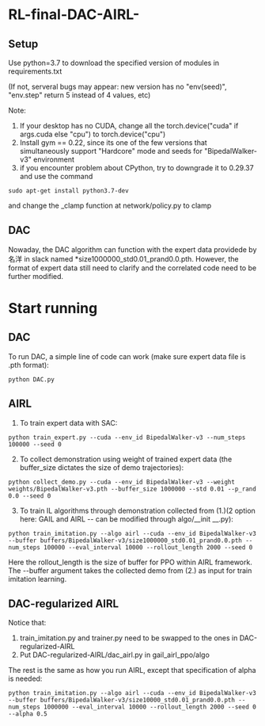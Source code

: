 # RL-final-DAC-AIRL-
## Setup
Use python=3.7 to download the specified version of modules in requirements.txt

(If not, serveral bugs may appear: new version has no "env(seed)", "env.step" return 5 instead of 4 values, etc)

Note:
1. If your desktop has no CUDA, change all the torch.device("cuda" if args.cuda else "cpu") to torch.device("cpu")
2. Install gym == 0.22, since its one of the few versions that simultaneously support "Hardcore" mode and seeds for "BipedalWalker-v3" environment
3. if you encounter problem about CPython, try to downgrade it to 0.29.37 and use the command
```
sudo apt-get install python3.7-dev
```
and change the _clamp function at network/policy.py to clamp

## DAC
Nowaday, the DAC algorithm can function with the expert data providede by 名洋 in slack named *size1000000_std0.01_prand0.0.pth. However, the format of expert data still need to clarify and the correlated code need to be further modified.


# Start running
## DAC
To run DAC, a simple line of code can work (make sure expert data file is .pth format):
```
python DAC.py
```

## AIRL
1. To train expert data with SAC:
```
python train_expert.py --cuda --env_id BipedalWalker-v3 --num_steps 100000 --seed 0
```
2. To collect demonstration using weight of trained expert data (the buffer_size dictates the size of demo trajectories):
```
python collect_demo.py --cuda --env_id BipedalWalker-v3 --weight weights/BipedalWalker-v3.pth --buffer_size 1000000 --std 0.01 --p_rand 0.0 --seed 0
```
3. To train IL algorithms through demonstration collected from (1.)(2 option here: GAIL and AIRL -- can be modified through algo/__init  __.py):
```
python train_imitation.py --algo airl --cuda --env_id BipedalWalker-v3 --buffer buffers/BipedalWalker-v3/size1000000_std0.01_prand0.0.pth --num_steps 100000 --eval_interval 10000 --rollout_length 2000 --seed 0
```
Here the rollout_length is the size of buffer for PPO within AIRL framework. The --buffer argument takes the collected demo from (2.) as input for train imitation learning.

## DAC-regularized AIRL
Notice that:
1. train_imitation.py and trainer.py need to be swapped to the ones in DAC-regularized-AIRL
2. Put DAC-regularized-AIRL/dac_airl.py in gail_airl_ppo/algo

The rest is the same as how you run AIRL, except that specification of alpha is needed:
```
python train_imitation.py --algo airl --cuda --env_id BipedalWalker-v3 --buffer buffers/BipedalWalker-v3/size10000_std0.01_prand0.0.pth --num_steps 1000000 --eval_interval 10000 --rollout_length 2000 --seed 0 --alpha 0.5
```




